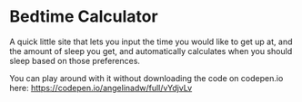 # Bedtime Calculator

A quick little site that lets you input the time you would like to get up at, and the amount of sleep you get, and automatically calculates when you should sleep based on those preferences.

You can play around with it without downloading the code on codepen.io here: https://codepen.io/angelinadw/full/vYdjvLv
